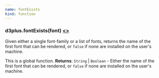 ```yaml
---
name: fontExists
kind: function
---
```


  <a name="fontExists"></a>

### d3plus.**fontExists**(font) [<>](https://github.com/d3plus/d3plus-text/blob/master/src/fontExists.js#L10)

Given either a single font-family or a list of fonts, returns the name of the first font that can be rendered, or `false` if none are installed on the user's machine.


This is a global function.
**Returns**: <code>String</code> \| <code>Boolean</code> - Either the name of the first font that can be rendered, or `false` if none are installed on the user's machine.  

